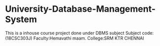 # University-Database-Management-System

This is a inhouse course project done under DBMS subject
Subject code:(18CSC303J)
Faculty:Hemavathi maam.
College:SRM KTR CHENNAI
